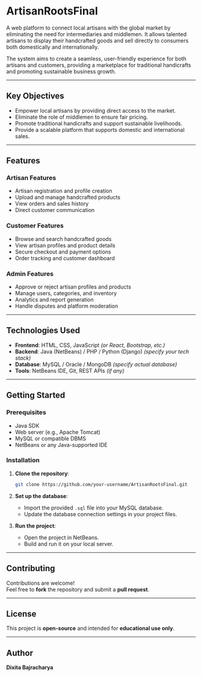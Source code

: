 # ArtisanRootsFinal

A web platform to connect local artisans with the global market by eliminating the need for intermediaries and middlemen. It allows talented artisans to display their handcrafted goods and sell directly to consumers both domestically and internationally.

The system aims to create a seamless, user-friendly experience for both artisans and customers, providing a marketplace for traditional handicrafts and promoting sustainable business growth.

---

## Key Objectives

- Empower local artisans by providing direct access to the market.
- Eliminate the role of middlemen to ensure fair pricing.
- Promote traditional handicrafts and support sustainable livelihoods.
- Provide a scalable platform that supports domestic and international sales.

---

## Features

### Artisan Features
- Artisan registration and profile creation  
- Upload and manage handcrafted products  
- View orders and sales history  
- Direct customer communication  

### Customer Features
- Browse and search handcrafted goods  
- View artisan profiles and product details  
- Secure checkout and payment options  
- Order tracking and customer dashboard  

### Admin Features
- Approve or reject artisan profiles and products  
- Manage users, categories, and inventory  
- Analytics and report generation  
- Handle disputes and platform moderation  

---

## Technologies Used

- **Frontend**: HTML, CSS, JavaScript *(or React, Bootstrap, etc.)*  
- **Backend**: Java (NetBeans) / PHP / Python (Django) *(specify your tech stack)*  
- **Database**: MySQL / Oracle / MongoDB *(specify actual database)*  
- **Tools**: NetBeans IDE, Git, REST APIs *(if any)*  

---

## Getting Started

### Prerequisites
- Java SDK  
- Web server (e.g., Apache Tomcat)  
- MySQL or compatible DBMS  
- NetBeans or any Java-supported IDE  

### Installation

1. **Clone the repository**:
   ```bash
   git clone https://github.com/your-username/ArtisanRootsFinal.git

2. **Set up the database**:
   - Import the provided `.sql` file into your MySQL database.
   - Update the database connection settings in your project files.

3. **Run the project**:
   - Open the project in NetBeans.
   - Build and run it on your local server.

---

## Contributing

Contributions are welcome!  
Feel free to **fork** the repository and submit a **pull request**.

---

## License

This project is **open-source** and intended for **educational use only**.  

---

## Author

**Dixita Bajracharya**  

